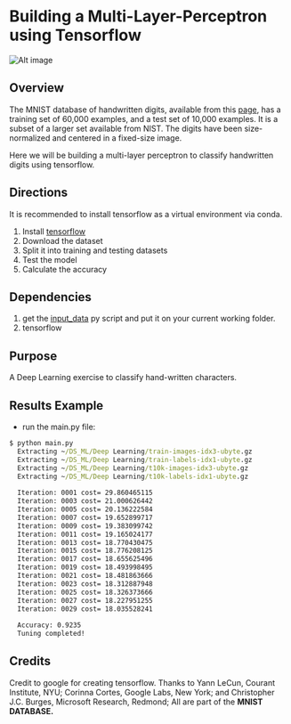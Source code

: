 # Building a Multi-Layer-Perceptron using Tensorflow

![Alt image](https://github.com/pau-lo/Deep-Learning-Multi-Layer-Perceptron-Handwritten-Character-Image-Classifier-/blob/master/mnist.png)

## Overview 

The MNIST database of handwritten digits, available from this [page](http://yann.lecun.com/exdb/mnist/), has a training set of 60,000 examples, and a test set of 10,000 examples. It is a subset of a larger set available from NIST. The digits have been size-normalized and centered in a fixed-size image.

Here we will be building a multi-layer perceptron to classify handwritten digits using tensorflow.

## Directions

It is recommended to install tensorflow as a virtual environment via conda. 

1. Install [tensorflow](https://www.tensorflow.org/install/)  
2. Download the dataset
3. Split it into training and testing datasets
4. Test the model
5. Calculate the accuracy 

## Dependencies 

1. get the [input_data](https://github.com/tensorflow/tensorflow/blob/master/tensorflow/examples/tutorials/mnist/input_data.py) py script and put it on your current working folder.
2. tensorflow 

## Purpose 

A Deep Learning exercise to classify hand-written characters. 

## Results Example

- run the main.py file:

```bat
$ python main.py
  Extracting ~/DS_ML/Deep Learning/train-images-idx3-ubyte.gz
  Extracting ~/DS_ML/Deep Learning/train-labels-idx1-ubyte.gz
  Extracting ~/DS_ML/Deep Learning/t10k-images-idx3-ubyte.gz
  Extracting ~/DS_ML/Deep Learning/t10k-labels-idx1-ubyte.gz
                    
  Iteration: 0001 cost= 29.860465115
  Iteration: 0003 cost= 21.000626442
  Iteration: 0005 cost= 20.136222584
  Iteration: 0007 cost= 19.652899717
  Iteration: 0009 cost= 19.383099742
  Iteration: 0011 cost= 19.165024177
  Iteration: 0013 cost= 18.770430475
  Iteration: 0015 cost= 18.776208125
  Iteration: 0017 cost= 18.655625496
  Iteration: 0019 cost= 18.493998495
  Iteration: 0021 cost= 18.481863666
  Iteration: 0023 cost= 18.312887948
  Iteration: 0025 cost= 18.326373666
  Iteration: 0027 cost= 18.227951255
  Iteration: 0029 cost= 18.035528241
  
  Accuracy: 0.9235
  Tuning completed!
```
     

## Credits

Credit to google for creating tensorflow.
Thanks to Yann LeCun, Courant Institute, NYU;
Corinna Cortes, Google Labs, New York; and Christopher J.C. Burges, Microsoft Research, Redmond;
All are part of the **MNIST DATABASE.**
